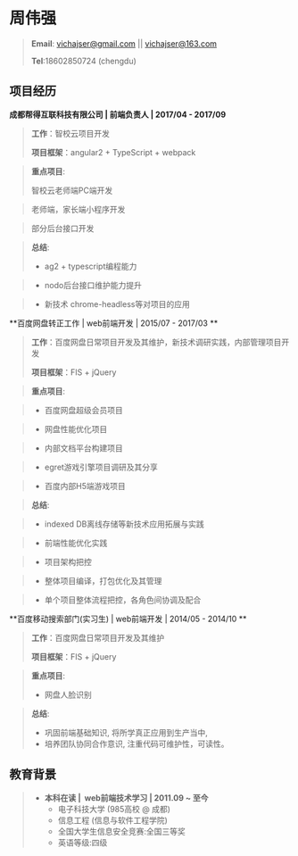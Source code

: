 周伟强
===

> **Email**: vichajser@gmail.com || vichajser@163.com
> 
> **Tel**:18602850724  (chengdu)

## 项目经历 ##

**成都帮得互联科技有限公司 | 前端负责人 |  2017/04 - 2017/09**
>  **工作**：智校云项目开发
>  
> **项目框架**：angular2 + TypeScript + webpack

> **重点项目**: 
> 
> 智校云老师端PC端开发

> 老师端，家长端小程序开发

> 部分后台接口开发


> **总结**: 
> 
> -  ag2 + typescript编程能力

> -  nodo后台接口维护能力提升

> -  新技术 chrome-headless等对项目的应用

**百度网盘转正工作 | web前端开发 | 2015/07 - 2017/03 **
>  **工作**：百度网盘日常项目开发及其维护，新技术调研实践，内部管理项目开发
>  
> **项目框架**：FIS + jQuery

> **重点项目**: 

>  - 百度网盘超级会员项目

>  - 网盘性能优化项目

>  - 内部文档平台构建项目

> - egret游戏引擎项目调研及其分享

> - 百度内部H5端游戏项目

>**总结**: 


> - indexed DB离线存储等新技术应用拓展与实践

> - 前端性能优化实践

> - 项目架构把控

> - 整体项目编译，打包优化及其管理

> - 单个项目整体流程把控，各角色间协调及配合

**百度移动搜索部门(实习生) | web前端开发 |  2014/05 - 2014/10 **
>  **工作**：百度网盘日常项目开发及其维护
>  
> **项目框架**：FIS + jQuery

> **重点项目**: 
>
>  - 网盘人脸识别

> **总结**:
> 
>  - 巩固前端基础知识, 将所学真正应用到生产当中,
>   - 培养团队协同合作意识, 注重代码可维护性，可读性。


## 教育背景 ##

>  - **本科在读&nbsp;|&nbsp; web前端技术学习&nbsp;|&nbsp;2011.09 ~ 至今**
>      -  电子科技大学 (985高校 @ 成都)
>      -  信息工程 (信息与软件工程学院)
>      -  全国大学生信息安全竞赛:全国三等奖
>      -  英语等级:四级
 
